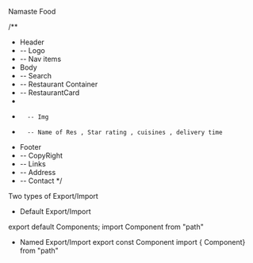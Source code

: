 Namaste Food

/**
 * Header
 *  -- Logo
 *  -- Nav items
 * Body
 *  -- Search
 *  -- Restaurant Container
 *    -- RestaurantCard
 *       
 *       -- Img 
 *       -- Name of Res , Star rating , cuisines , delivery time
 * Footer
 *   -- CopyRight
 *   -- Links
 *   -- Address
 *   -- Contact 
 */



 Two types of Export/Import

 - Default Export/Import 

 export default Components;
 import Component from "path"

 - Named Export/Import
 export const Component
import { Component} from "path"